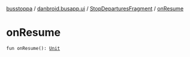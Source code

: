 [busstoppa](../../index.md) / [danbroid.busapp.ui](../index.md) / [StopDeparturesFragment](index.md) / [onResume](./on-resume.md)

# onResume

`fun onResume(): `[`Unit`](https://kotlinlang.org/api/latest/jvm/stdlib/kotlin/-unit/index.html)